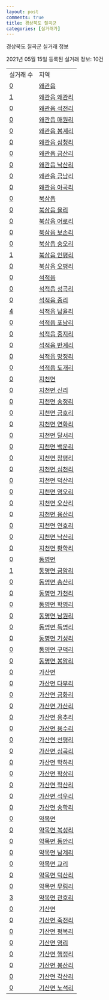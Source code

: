 ```yaml
---
layout: post
comments: true
title: 경상북도 칠곡군
categories: [실거래가]
---
```


경상북도 칠곡군 실거래 정보

2021년 05월 15일 등록된 실거래 정보: 10건


<table>
  <tr>
    <td>실거래 수</td>
    <td>지역</td>
  </tr>

  
  <tr>
    <td><a href="4785025000.html">0</a></td>
    <td><a href="4785025000.html">왜관읍</a></td>
  </tr>
    

  <tr>
    <td><a href="4785025021.html">1</a></td>
    <td><a href="4785025021.html">왜관읍 왜관리</a></td>
  </tr>
    

  <tr>
    <td><a href="4785025022.html">0</a></td>
    <td><a href="4785025022.html">왜관읍 석전리</a></td>
  </tr>
    

  <tr>
    <td><a href="4785025023.html">0</a></td>
    <td><a href="4785025023.html">왜관읍 매원리</a></td>
  </tr>
    

  <tr>
    <td><a href="4785025024.html">0</a></td>
    <td><a href="4785025024.html">왜관읍 봉계리</a></td>
  </tr>
    

  <tr>
    <td><a href="4785025025.html">0</a></td>
    <td><a href="4785025025.html">왜관읍 삼청리</a></td>
  </tr>
    

  <tr>
    <td><a href="4785025026.html">0</a></td>
    <td><a href="4785025026.html">왜관읍 금산리</a></td>
  </tr>
    

  <tr>
    <td><a href="4785025027.html">0</a></td>
    <td><a href="4785025027.html">왜관읍 낙산리</a></td>
  </tr>
    

  <tr>
    <td><a href="4785025028.html">0</a></td>
    <td><a href="4785025028.html">왜관읍 금남리</a></td>
  </tr>
    

  <tr>
    <td><a href="4785025029.html">0</a></td>
    <td><a href="4785025029.html">왜관읍 아곡리</a></td>
  </tr>
    

  <tr>
    <td><a href="4785025300.html">0</a></td>
    <td><a href="4785025300.html">북삼읍</a></td>
  </tr>
    

  <tr>
    <td><a href="4785025321.html">0</a></td>
    <td><a href="4785025321.html">북삼읍 율리</a></td>
  </tr>
    

  <tr>
    <td><a href="4785025322.html">0</a></td>
    <td><a href="4785025322.html">북삼읍 어로리</a></td>
  </tr>
    

  <tr>
    <td><a href="4785025323.html">0</a></td>
    <td><a href="4785025323.html">북삼읍 보손리</a></td>
  </tr>
    

  <tr>
    <td><a href="4785025324.html">0</a></td>
    <td><a href="4785025324.html">북삼읍 숭오리</a></td>
  </tr>
    

  <tr>
    <td><a href="4785025325.html">1</a></td>
    <td><a href="4785025325.html">북삼읍 인평리</a></td>
  </tr>
    

  <tr>
    <td><a href="4785025326.html">0</a></td>
    <td><a href="4785025326.html">북삼읍 오평리</a></td>
  </tr>
    

  <tr>
    <td><a href="4785025600.html">0</a></td>
    <td><a href="4785025600.html">석적읍</a></td>
  </tr>
    

  <tr>
    <td><a href="4785025621.html">0</a></td>
    <td><a href="4785025621.html">석적읍 성곡리</a></td>
  </tr>
    

  <tr>
    <td><a href="4785025622.html">0</a></td>
    <td><a href="4785025622.html">석적읍 중리</a></td>
  </tr>
    

  <tr>
    <td><a href="4785025623.html">4</a></td>
    <td><a href="4785025623.html">석적읍 남율리</a></td>
  </tr>
    

  <tr>
    <td><a href="4785025624.html">0</a></td>
    <td><a href="4785025624.html">석적읍 포남리</a></td>
  </tr>
    

  <tr>
    <td><a href="4785025625.html">0</a></td>
    <td><a href="4785025625.html">석적읍 중지리</a></td>
  </tr>
    

  <tr>
    <td><a href="4785025626.html">0</a></td>
    <td><a href="4785025626.html">석적읍 반계리</a></td>
  </tr>
    

  <tr>
    <td><a href="4785025627.html">0</a></td>
    <td><a href="4785025627.html">석적읍 망정리</a></td>
  </tr>
    

  <tr>
    <td><a href="4785025628.html">0</a></td>
    <td><a href="4785025628.html">석적읍 도개리</a></td>
  </tr>
    

  <tr>
    <td><a href="4785031000.html">0</a></td>
    <td><a href="4785031000.html">지천면</a></td>
  </tr>
    

  <tr>
    <td><a href="4785031036.html">0</a></td>
    <td><a href="4785031036.html">지천면 신리</a></td>
  </tr>
    

  <tr>
    <td><a href="4785031037.html">0</a></td>
    <td><a href="4785031037.html">지천면 송정리</a></td>
  </tr>
    

  <tr>
    <td><a href="4785031038.html">0</a></td>
    <td><a href="4785031038.html">지천면 금호리</a></td>
  </tr>
    

  <tr>
    <td><a href="4785031039.html">0</a></td>
    <td><a href="4785031039.html">지천면 연화리</a></td>
  </tr>
    

  <tr>
    <td><a href="4785031040.html">0</a></td>
    <td><a href="4785031040.html">지천면 달서리</a></td>
  </tr>
    

  <tr>
    <td><a href="4785031041.html">0</a></td>
    <td><a href="4785031041.html">지천면 백운리</a></td>
  </tr>
    

  <tr>
    <td><a href="4785031042.html">0</a></td>
    <td><a href="4785031042.html">지천면 창평리</a></td>
  </tr>
    

  <tr>
    <td><a href="4785031043.html">0</a></td>
    <td><a href="4785031043.html">지천면 심천리</a></td>
  </tr>
    

  <tr>
    <td><a href="4785031044.html">0</a></td>
    <td><a href="4785031044.html">지천면 덕산리</a></td>
  </tr>
    

  <tr>
    <td><a href="4785031045.html">0</a></td>
    <td><a href="4785031045.html">지천면 영오리</a></td>
  </tr>
    

  <tr>
    <td><a href="4785031046.html">0</a></td>
    <td><a href="4785031046.html">지천면 오산리</a></td>
  </tr>
    

  <tr>
    <td><a href="4785031047.html">0</a></td>
    <td><a href="4785031047.html">지천면 용산리</a></td>
  </tr>
    

  <tr>
    <td><a href="4785031048.html">0</a></td>
    <td><a href="4785031048.html">지천면 연호리</a></td>
  </tr>
    

  <tr>
    <td><a href="4785031049.html">0</a></td>
    <td><a href="4785031049.html">지천면 낙산리</a></td>
  </tr>
    

  <tr>
    <td><a href="4785031050.html">0</a></td>
    <td><a href="4785031050.html">지천면 황학리</a></td>
  </tr>
    

  <tr>
    <td><a href="4785032000.html">0</a></td>
    <td><a href="4785032000.html">동명면</a></td>
  </tr>
    

  <tr>
    <td><a href="4785032030.html">1</a></td>
    <td><a href="4785032030.html">동명면 금암리</a></td>
  </tr>
    

  <tr>
    <td><a href="4785032031.html">0</a></td>
    <td><a href="4785032031.html">동명면 송산리</a></td>
  </tr>
    

  <tr>
    <td><a href="4785032032.html">0</a></td>
    <td><a href="4785032032.html">동명면 가천리</a></td>
  </tr>
    

  <tr>
    <td><a href="4785032033.html">0</a></td>
    <td><a href="4785032033.html">동명면 학명리</a></td>
  </tr>
    

  <tr>
    <td><a href="4785032034.html">0</a></td>
    <td><a href="4785032034.html">동명면 남원리</a></td>
  </tr>
    

  <tr>
    <td><a href="4785032035.html">0</a></td>
    <td><a href="4785032035.html">동명면 득명리</a></td>
  </tr>
    

  <tr>
    <td><a href="4785032036.html">0</a></td>
    <td><a href="4785032036.html">동명면 기성리</a></td>
  </tr>
    

  <tr>
    <td><a href="4785032037.html">0</a></td>
    <td><a href="4785032037.html">동명면 구덕리</a></td>
  </tr>
    

  <tr>
    <td><a href="4785032038.html">0</a></td>
    <td><a href="4785032038.html">동명면 봉암리</a></td>
  </tr>
    

  <tr>
    <td><a href="4785033000.html">0</a></td>
    <td><a href="4785033000.html">가산면</a></td>
  </tr>
    

  <tr>
    <td><a href="4785033034.html">0</a></td>
    <td><a href="4785033034.html">가산면 다부리</a></td>
  </tr>
    

  <tr>
    <td><a href="4785033035.html">0</a></td>
    <td><a href="4785033035.html">가산면 금화리</a></td>
  </tr>
    

  <tr>
    <td><a href="4785033036.html">0</a></td>
    <td><a href="4785033036.html">가산면 가산리</a></td>
  </tr>
    

  <tr>
    <td><a href="4785033037.html">0</a></td>
    <td><a href="4785033037.html">가산면 응추리</a></td>
  </tr>
    

  <tr>
    <td><a href="4785033038.html">0</a></td>
    <td><a href="4785033038.html">가산면 용수리</a></td>
  </tr>
    

  <tr>
    <td><a href="4785033039.html">0</a></td>
    <td><a href="4785033039.html">가산면 천평리</a></td>
  </tr>
    

  <tr>
    <td><a href="4785033041.html">0</a></td>
    <td><a href="4785033041.html">가산면 심곡리</a></td>
  </tr>
    

  <tr>
    <td><a href="4785033043.html">0</a></td>
    <td><a href="4785033043.html">가산면 학하리</a></td>
  </tr>
    

  <tr>
    <td><a href="4785033044.html">0</a></td>
    <td><a href="4785033044.html">가산면 학상리</a></td>
  </tr>
    

  <tr>
    <td><a href="4785033045.html">0</a></td>
    <td><a href="4785033045.html">가산면 학산리</a></td>
  </tr>
    

  <tr>
    <td><a href="4785033046.html">0</a></td>
    <td><a href="4785033046.html">가산면 석우리</a></td>
  </tr>
    

  <tr>
    <td><a href="4785033047.html">0</a></td>
    <td><a href="4785033047.html">가산면 송학리</a></td>
  </tr>
    

  <tr>
    <td><a href="4785036000.html">0</a></td>
    <td><a href="4785036000.html">약목면</a></td>
  </tr>
    

  <tr>
    <td><a href="4785036028.html">0</a></td>
    <td><a href="4785036028.html">약목면 복성리</a></td>
  </tr>
    

  <tr>
    <td><a href="4785036029.html">0</a></td>
    <td><a href="4785036029.html">약목면 동안리</a></td>
  </tr>
    

  <tr>
    <td><a href="4785036030.html">0</a></td>
    <td><a href="4785036030.html">약목면 남계리</a></td>
  </tr>
    

  <tr>
    <td><a href="4785036031.html">0</a></td>
    <td><a href="4785036031.html">약목면 교리</a></td>
  </tr>
    

  <tr>
    <td><a href="4785036032.html">0</a></td>
    <td><a href="4785036032.html">약목면 덕산리</a></td>
  </tr>
    

  <tr>
    <td><a href="4785036033.html">0</a></td>
    <td><a href="4785036033.html">약목면 무림리</a></td>
  </tr>
    

  <tr>
    <td><a href="4785036034.html">3</a></td>
    <td><a href="4785036034.html">약목면 관호리</a></td>
  </tr>
    

  <tr>
    <td><a href="4785037000.html">0</a></td>
    <td><a href="4785037000.html">기산면</a></td>
  </tr>
    

  <tr>
    <td><a href="4785037028.html">0</a></td>
    <td><a href="4785037028.html">기산면 죽전리</a></td>
  </tr>
    

  <tr>
    <td><a href="4785037029.html">0</a></td>
    <td><a href="4785037029.html">기산면 평복리</a></td>
  </tr>
    

  <tr>
    <td><a href="4785037030.html">0</a></td>
    <td><a href="4785037030.html">기산면 영리</a></td>
  </tr>
    

  <tr>
    <td><a href="4785037031.html">0</a></td>
    <td><a href="4785037031.html">기산면 행정리</a></td>
  </tr>
    

  <tr>
    <td><a href="4785037032.html">0</a></td>
    <td><a href="4785037032.html">기산면 봉산리</a></td>
  </tr>
    

  <tr>
    <td><a href="4785037033.html">0</a></td>
    <td><a href="4785037033.html">기산면 각산리</a></td>
  </tr>
    

  <tr>
    <td><a href="4785037034.html">0</a></td>
    <td><a href="4785037034.html">기산면 노석리</a></td>
  </tr>
    


</table>
    
